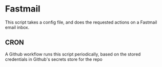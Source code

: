 # Fastmail

This script takes a config file, and does the requested actions on a Fastmail email inbox.

## CRON

A Github workflow runs this script periodically, based on the stored credentials in Github's secrets store for the repo
